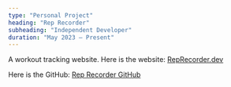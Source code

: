 ```yaml
---
type: "Personal Project"
heading: "Rep Recorder"
subheading: "Independent Developer"
duration: "May 2023 – Present"
---
```


A workout tracking website. Here is the website: [RepRecorder.dev](https://www.reprecorder.dev/)

Here is the GitHub: [Rep Recorder GitHub](https://github.com/AustinMichaelColeman/rep-recorder)
